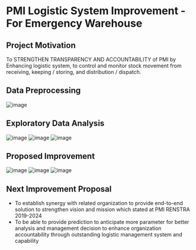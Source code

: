 # PMI Logistic System Improvement - For Emergency Warehouse

## Project Motivation
To STRENGTHEN TRANSPARENCY AND ACCOUNTABILITY of PMI by Enhancing logistic system, to control and monitor stock movement from receiving, keeping / storing, and distribution / dispatch.

## Data Preprocessing
![image](https://user-images.githubusercontent.com/93252268/141312353-de35d223-6c09-4eb2-8f6c-738f805fe5ad.png)

## Exploratory Data Analysis
![image](https://user-images.githubusercontent.com/93252268/141312497-b6587167-70f6-40dd-ab0b-ec1d938deff7.png)
![image](https://user-images.githubusercontent.com/93252268/141312591-27341a5b-101a-41cf-9fbf-0f9b04673914.png)
![image](https://user-images.githubusercontent.com/93252268/141312675-dc1e6f56-9dc2-4719-9e2f-3625bb3c8da5.png)

## Proposed Improvement
![image](https://user-images.githubusercontent.com/93252268/141312879-314eb3d1-02fb-4ce0-97fb-3bd31132eecb.png)
![image](https://user-images.githubusercontent.com/93252268/141313172-a6fd80c8-19b7-4799-a9ca-4b5d1b1ac4d5.png)
![image](https://user-images.githubusercontent.com/93252268/141313224-19286000-c448-4208-b8dc-5d3254ad301d.png)

## Next Improvement Proposal
- To establish synergy with related organization to provide end-to-end solution to strengthen vision and mission which stated at PMI RENSTRA 2019-2024
- To be able to provide prediction to anticipate more parameter for better analysis and management decision to enhance organization accountability through outstanding logistic management system and capability


<!---
MohammadRusdianto/MohammadRusdianto is a ✨ special ✨ repository because its `README.md` (this file) appears on your GitHub profile.
You can click the Preview link to take a look at your changes.
--->

